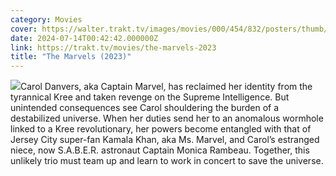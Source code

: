 ```yaml
---
category: Movies
cover: https://walter.trakt.tv/images/movies/000/454/832/posters/thumb/973a9f6266.jpg.webp
date: 2024-07-14T00:42:42.000000Z
link: https://trakt.tv/movies/the-marvels-2023
title: "The Marvels (2023)"
---
```


![](https://walter.trakt.tv/images/movies/000/454/832/fanarts/thumb/2d60183fbd.jpg)Carol Danvers, aka Captain Marvel, has reclaimed her identity from the tyrannical Kree and taken revenge on the Supreme Intelligence. But unintended consequences see Carol shouldering the burden of a destabilized universe. When her duties send her to an anomalous wormhole linked to a Kree revolutionary, her powers become entangled with that of Jersey City super-fan Kamala Khan, aka Ms. Marvel, and Carol’s estranged niece, now S.A.B.E.R. astronaut Captain Monica Rambeau. Together, this unlikely trio must team up and learn to work in concert to save the universe.
